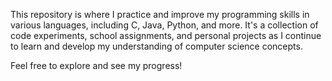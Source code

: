 This repository is where I practice and improve my programming skills in various languages, including C, Java, Python, and more. It's a collection of code experiments, school assignments, and personal projects as I continue to learn and develop my understanding of computer science concepts.

Feel free to explore and see my progress!
